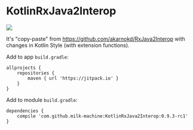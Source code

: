 # KotlinRxJava2Interop
[![](https://jitpack.io/v/milk-machine/KotlinRxJava2Interop.svg)](https://jitpack.io/#milk-machine/KotlinRxJava2Interop)

It's "copy-paste" from https://github.com/akarnokd/RxJava2Interop with changes in Kotlin Style (with extension functions).

Add to app `build.gradle`:

```
allprojects {
	repositories {
		maven { url 'https://jitpack.io' }
	}
}
```

Add to module `build.gradle`:
```
dependencies {
	compile 'com.github.milk-machine:KotlinRxJava2Interop:0.9.3-rc1'
}
```
